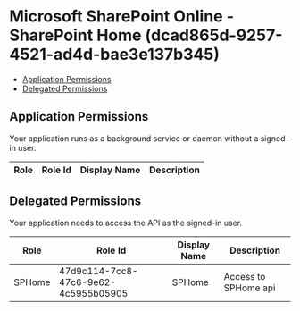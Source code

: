 # Microsoft SharePoint Online - SharePoint Home (dcad865d-9257-4521-ad4d-bae3e137b345)
- [Application Permissions](#application-permissions)
- [Delegated Permissions](#delegated-permissions)

## Application Permissions
Your application runs as a background service or daemon without a signed-in user.

| Role | Role Id | Display Name | Description |
|---|---|---|---|

## Delegated Permissions
Your application needs to access the API as the signed-in user. 

| Role | Role Id | Display Name | Description |
|---|---|---|---|
| SPHome | 47d9c114-7cc8-47c6-9e62-4c5955b05905 | SPHome | Access to SPHome api |

